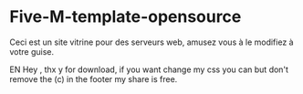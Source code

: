 # Five-M-template-opensource
Ceci est un site vitrine pour des serveurs web, amusez vous à le modifiez à votre guise.


EN
Hey , thx y for download, if you want change my css you can but don't remove the (c) in the footer my share is free.
